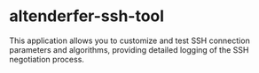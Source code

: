 # altenderfer-ssh-tool
This application allows you to customize and test SSH connection parameters and algorithms, providing detailed logging of the SSH negotiation process.
